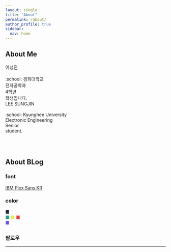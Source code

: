 ```yaml
---
layout: single
title: "About"
permalink: /about/
author_profile: true
sidebar:
  nav: home
---
```


## About Me

<div class = "div1" markdown="1">
  이성진<br><br>
  :school: 경희대학교<br>
  전자공학과<br>
  4학년<br>
  학생입니다.
</div>

<div class = "div2" markdown="1">
  LEE SUNGJIN<br><br>
  :school: Kyunghee University<br>
  Electronic Engineering<br>
  Senior<br>
  student.
</div>

<br><br>

## About BLog

### font <br>
[IBM Plex Sans KR](https://fonts.google.com/specimen/IBM+Plex+Sans+KR)

### color <br>
<div class = "box" style="width:20px;" markdown = "1">
  <span style="color:#252A34">■</span>
</div>
<span style="color:#24A091">■</span>
<span style="color:#D1F951">■</span>
<span style="color:#F0383B">■</span>
<div class = "box" style="width:20px;height:20px;" markdown = "1">
  <span style="color:#6454ED">■</span>
</div>

### 팔로우

---